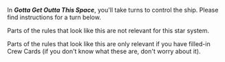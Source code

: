 In ___Gotta Get Outta This Space___, you'll take turns to control the ship. Please find instructions for a turn below.

<p class="irrelevant">Parts of the rules that look like this are not relevant for this star system.</p>

<p class="requires-crew">Parts of the rules that look like this are only relevant if you have filled-in Crew Cards (if you don't know what these are, don't worry about it).</p>
